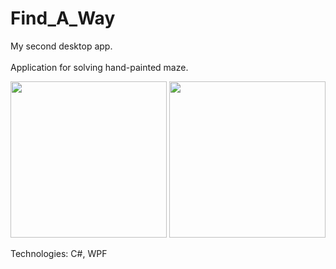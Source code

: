 # Find_A_Way
My second desktop app. <br /> <br />
Application for solving hand-painted maze.

<img src="https://user-images.githubusercontent.com/74252181/203628092-8e2dd4d8-b3c8-4eea-a520-b7fe06052bbd.png" height="250px" />
<img src="https://user-images.githubusercontent.com/74252181/203628145-06dc81e3-1391-472d-baf2-3c1903b9eda4.png" height="250px" />

Technologies: C#, WPF
